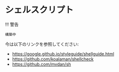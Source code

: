 # シェルスクリプト

!!! 警告

    構築中

今は以下のリンクを参照してください:

- <https://google.github.io/styleguide/shellguide.html>
- <https://github.com/koalaman/shellcheck>
- <https://github.com/mvdan/sh>
